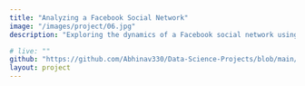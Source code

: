 ```yaml
---
title: "Analyzing a Facebook Social Network"
image: "/images/project/06.jpg"
description: "Exploring the dynamics of a Facebook social network using NetworkX library, uncovering connections and interactions within the digital community."

# live: ""
github: "https://github.com/Abhinav330/Data-Science-Projects/blob/main/EDA%20on%20Facebook%20friends%20Networks/Facebook_friends_network_analysis.ipynb" 
layout: project
---
```


